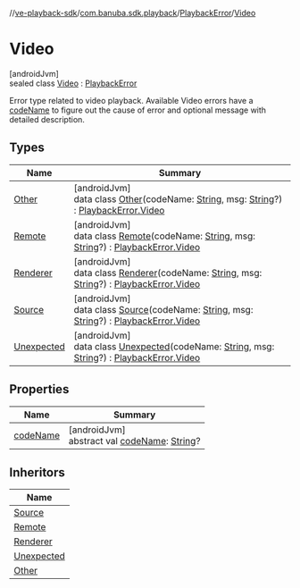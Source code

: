 //[ve-playback-sdk](../../../../index.md)/[com.banuba.sdk.playback](../../index.md)/[PlaybackError](../index.md)/[Video](index.md)

# Video

[androidJvm]\
sealed class [Video](index.md) : [PlaybackError](../index.md)

Error type related to video playback. Available Video errors have a [codeName](code-name.md) to figure out the cause of error and optional message with detailed description.

## Types

| Name | Summary |
|---|---|
| [Other](-other/index.md) | [androidJvm]<br>data class [Other](-other/index.md)(codeName: [String](https://kotlinlang.org/api/latest/jvm/stdlib/kotlin/-string/index.html), msg: [String](https://kotlinlang.org/api/latest/jvm/stdlib/kotlin/-string/index.html)?) : [PlaybackError.Video](index.md) |
| [Remote](-remote/index.md) | [androidJvm]<br>data class [Remote](-remote/index.md)(codeName: [String](https://kotlinlang.org/api/latest/jvm/stdlib/kotlin/-string/index.html), msg: [String](https://kotlinlang.org/api/latest/jvm/stdlib/kotlin/-string/index.html)?) : [PlaybackError.Video](index.md) |
| [Renderer](-renderer/index.md) | [androidJvm]<br>data class [Renderer](-renderer/index.md)(codeName: [String](https://kotlinlang.org/api/latest/jvm/stdlib/kotlin/-string/index.html), msg: [String](https://kotlinlang.org/api/latest/jvm/stdlib/kotlin/-string/index.html)?) : [PlaybackError.Video](index.md) |
| [Source](-source/index.md) | [androidJvm]<br>data class [Source](-source/index.md)(codeName: [String](https://kotlinlang.org/api/latest/jvm/stdlib/kotlin/-string/index.html), msg: [String](https://kotlinlang.org/api/latest/jvm/stdlib/kotlin/-string/index.html)?) : [PlaybackError.Video](index.md) |
| [Unexpected](-unexpected/index.md) | [androidJvm]<br>data class [Unexpected](-unexpected/index.md)(codeName: [String](https://kotlinlang.org/api/latest/jvm/stdlib/kotlin/-string/index.html), msg: [String](https://kotlinlang.org/api/latest/jvm/stdlib/kotlin/-string/index.html)?) : [PlaybackError.Video](index.md) |

## Properties

| Name | Summary |
|---|---|
| [codeName](code-name.md) | [androidJvm]<br>abstract val [codeName](code-name.md): [String](https://kotlinlang.org/api/latest/jvm/stdlib/kotlin/-string/index.html)? |

## Inheritors

| Name |
|---|
| [Source](-source/index.md) |
| [Remote](-remote/index.md) |
| [Renderer](-renderer/index.md) |
| [Unexpected](-unexpected/index.md) |
| [Other](-other/index.md) |
